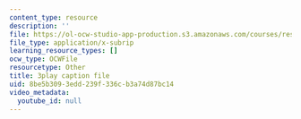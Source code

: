 ```yaml
---
content_type: resource
description: ''
file: https://ol-ocw-studio-app-production.s3.amazonaws.com/courses/res-9-003-brains-minds-and-machines-summer-course-summer-2015/8be5b3093edd239f336cb3a74d87bc14_7eUfAb8de8c.srt
file_type: application/x-subrip
learning_resource_types: []
ocw_type: OCWFile
resourcetype: Other
title: 3play caption file
uid: 8be5b309-3edd-239f-336c-b3a74d87bc14
video_metadata:
  youtube_id: null
---
```

